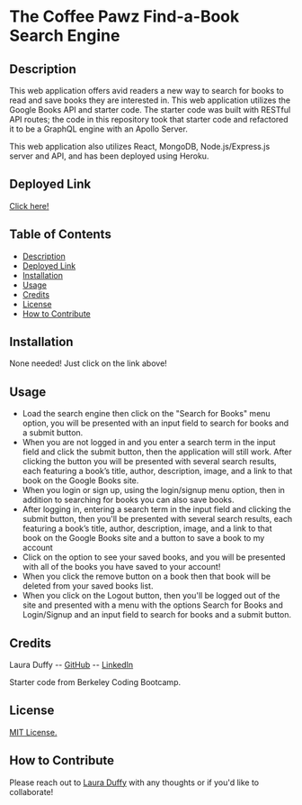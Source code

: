 # The Coffee Pawz Find-a-Book Search Engine 

## Description 
This web application offers avid readers a new way to search for books to read and save books they are interested in. This web application utilizes the Google Books API and starter code. The starter code was built with RESTful API routes; the code in this repository took that starter code and refactored it to be a GraphQL engine with an Apollo Server. 

This web application also utilizes React, MongoDB, Node.js/Express.js server and API, and has been deployed using Heroku. 

## Deployed Link

[Click here!](https://coffee-pawz-find-a-book.herokuapp.com/)

## Table of Contents 
- [Description](#description)
- [Deployed Link](#deployed-link)
- [Installation](#installation)
- [Usage](#usage)
- [Credits](#credits)
- [License](#license)
- [How to Contribute](#how-to-contribute)

## Installation 
None needed! Just click on the link above! 

## Usage 
* Load the search engine then click on the "Search for Books" menu option, you will be presented with an input field to search for books and a submit button.
* When you are not logged in and you enter a search term in the input field and click the submit button, then the application will still work. After clicking the button you will be presented with several search results, each featuring a book’s title, author, description, image, and a link to that book on the Google Books site. 
* When you login or sign up, using the login/signup menu option, then in addition to searching for books you can also save books. 
* After logging in, entering a search term in the input field and clicking the submit button, then you'll be presented with several search results, each featuring a book’s title, author, description, image, and a link to that book on the Google Books site and a button to save a book to my account
* Click on the option to see your saved books, and you will be presented with all of the books you have saved to your account!
* When you click the remove button on a book then that book will be deleted from your saved books list. 
* When you click on the Logout button, then you'll be logged out of the site and presented with a menu with the options Search for Books and Login/Signup and an input field to search for books and a submit button.

## Credits 

Laura Duffy -- [GitHub](https://github.com/duffylaura) -- [LinkedIn](https://www.linkedin.com/in/laura-duffy-a14061251/)

Starter code from Berkeley Coding Bootcamp. 

## License 

[MIT License.](https://opensource.org/licenses/MIT) 

## How to Contribute

Please reach out to [Laura Duffy](lauraduffy700@gmail.com) with any thoughts or if you'd like to collaborate! 
